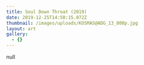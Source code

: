 ```yaml
---
title: Soul Down Throat (2019)
date: 2019-12-25T14:50:15.072Z
thumbnail: /images/uploads/KOSMAS@ADG_13_800p.jpg
layout: art
gallery:
  - {}
---
```

null
